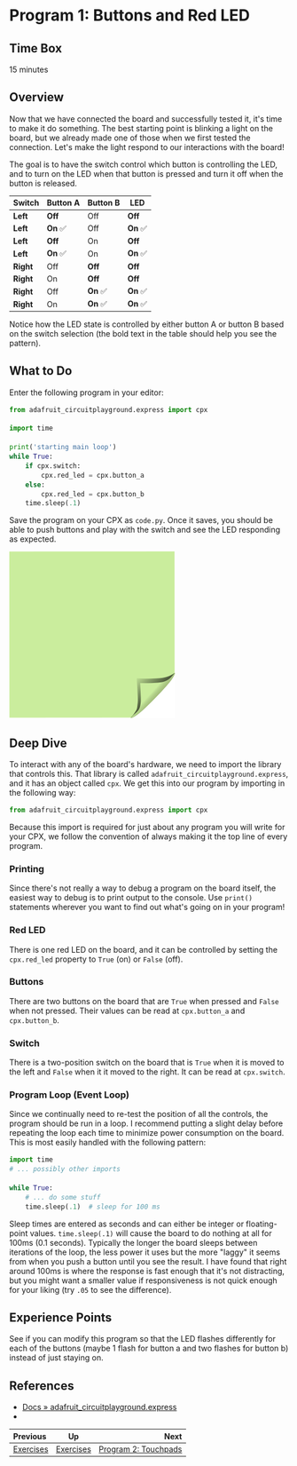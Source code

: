 <!-- begin auto-generated title section -->
# Program 1: Buttons and Red LED
<!-- end auto-generated section -->


## Time Box

15 minutes


## Overview

Now that we have connected the board and successfully tested it, it's time to make it do something. The best starting point is blinking a light on the board, but we already made one of those when we first tested the connection. Let's make the light respond to our interactions with the board!

The goal is to have the switch control which button is controlling the LED, and to turn on the LED when that button is pressed and turn it off when the button is released.

| Switch | Button A | Button B | LED |
|---|---|---|---|
| **Left** | **Off** | Off | **Off** |
| **Left** | **On** ✅ | Off | **On** ✅ |
| **Left** | **Off** | On | **Off** |
| **Left** | **On** ✅ | On | **On** ✅ |
| **Right** | Off | **Off** | **Off** |
| **Right** | On | **Off** | **Off** |
| **Right** | Off | **On** ✅ | **On** ✅ |
| **Right** | On | **On** ✅ | **On** ✅ |

Notice how the LED state is controlled by either button A or button B based on the switch selection (the bold text in the table should help you see the pattern).


## What to Do

Enter the following program in your editor:

```python
from adafruit_circuitplayground.express import cpx

import time

print('starting main loop')
while True:
    if cpx.switch:
        cpx.red_led = cpx.button_a
    else:
        cpx.red_led = cpx.button_b
    time.sleep(.1)
```

Save the program on your CPX as `code.py`. Once it saves, you should be able to push buttons and play with the switch and see the LED responding as expected.

![green sticky note](images/sticky-note-green.png)


## Deep Dive

To interact with any of the board's hardware, we need to import the library that controls this. That library is called `adafruit_circuitplayground.express`, and it has an object called `cpx`. We get this into our program by importing in the following way:

```python
from adafruit_circuitplayground.express import cpx
```

Because this import is required for just about any program you will write for your CPX, we follow the convention of always making it the top line of every program.


### Printing

Since there's not really a way to debug a program on the board itself, the easiest way to debug is to print output to the console. Use `print()` statements wherever you want to find out what's going on in your program!


### Red LED

There is one red LED on the board, and it can be controlled by setting the `cpx.red_led` property to `True` (on) or `False` (off).


### Buttons

There are two buttons on the board that are `True` when pressed and `False` when not pressed. Their values can be read at `cpx.button_a` and `cpx.button_b`.


### Switch

There is a two-position switch on the board that is `True` when it is moved to the left and `False` when it it moved to the right. It can be read at `cpx.switch`.


### Program Loop (Event Loop)

Since we continually need to re-test the position of all the controls, the program should be run in a loop. I recommend putting a slight delay before repeating the loop each time to minimize power consumption on the board. This is most easily handled with the following pattern:

```python
import time
# ... possibly other imports

while True:
    # ... do some stuff
    time.sleep(.1)  # sleep for 100 ms
```

Sleep times are entered as seconds and can either be integer or floating-point values. `time.sleep(.1)` will cause the board to do nothing at all for 100ms (0.1 seconds). Typically the longer the board sleeps between iterations of the loop, the less power it uses but the more "laggy" it seems from when you push a button until you see the result. I have found that right around 100ms is where the response is fast enough that it's not distracting, but you might want a smaller value if responsiveness is not quick enough for your liking (try `.05` to see the difference).


## Experience Points

See if you can modify this program so that the LED flashes differently for each of the buttons (maybe 1 flash for button a and two flashes for button b) instead of just staying on.


## References

* [Docs » adafruit_circuitplayground.express](https://circuitpython.readthedocs.io/projects/circuitplayground/en/latest/api.html)
* []()


<!-- begin auto-generated nav-links section -->
| Previous | Up | Next |
|:---------|:---:|-----:|
| [Exercises](./exercises.md) | [Exercises](./exercises.md) | [Program 2: Touchpads](./exercise_touchpads.md) |
<!-- end auto-generated section -->
